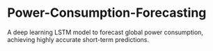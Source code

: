 # Power-Consumption-Forecasting
A deep learning LSTM model to forecast global power consumption, achieving highly accurate short-term predictions.
